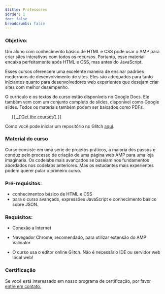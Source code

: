```yaml
---
$title: Professores
$order: 1
toc: false
breadcrumbs: false
---
```




### Objetivo:

Um aluno com conhecimento básico de HTML e CSS pode usar o AMP para criar sites interativos com todos os recursos. Portanto, esse material encaixa perfeitamente após HTML e CSS, mas antes do JavaScript.

Esses cursos oferencem uma excelente maneira de ensinar padrões modernons de desenvolvimento de sites. Eles são adequados para tanto iniciantes quanto para desenvolvedores web experientes que desejam criar sites com melhor desempenho.

O currículo e os textos do curso estão disponíveis no Google Docs. Ele também vem com um conjunto completo de slides, disponível como Google slides. Todos os materiais também podem ser baixados como PDFs.

<a id="get-courses" href="https://drive.google.com/drive/folders/1QE_C-RmOjG8Sa_DGKQNzcOytXnEE5qoA" target="_blank" style="margin: 1.5em" class="ap-a-btn">{{ _('Get the courses') }}</a>

Como você pode iniciar um repositório no Glitch [aqui](https://glitch.com/~enshrined-eyebrow).

### Material do curso

Curso consiste em uma série de projetos práticos, a maioria dos passos o conduz pelo processo de criação de uma página web AMP para uma loja imaginária. Os codelabs mais avançados se baseiam nos fundamentos abordados nos codelabs anteriores. Mas os estudantes mais experientes podem querer pular o primeiro curso.

### Pré-requisitos:

- conhecimentoo básico de HTML e CSS
- para o curso avançado, expressões JavaScript e conhecimento básico sobre JSON.

### Requisitos:

- Conexão a Internet

- Navegador Chrome, recomendado, para utilizar extensão do AMP Validator

- O curso usa o editor online Glitch. Não é necessário IDE ou servidor web local web!

### Certificação
Se você está interessado em nosso programa de certificação, por favor <a href="mailto:morsssss@ampproject.org">entre em contato.</a>
